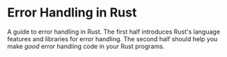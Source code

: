 # Error Handling in Rust

A guide to error handling in Rust. The first half introduces Rust's language features and libraries for error handling. The second half should help you make *good* error handling code in your Rust programs.
